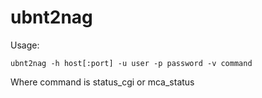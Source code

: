 
ubnt2nag
========

Usage:

	ubnt2nag -h host[:port] -u user -p password -v command

Where command is status_cgi or mca_status
